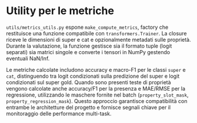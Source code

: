 # Utility per le metriche

`utils/metrics_utils.py` espone `make_compute_metrics`, factory che restituisce una funzione compatibile con `transformers.Trainer`. La closure riceve le dimensioni di super e cat e opzionalmente metadati sulle proprietà. Durante la valutazione, la funzione gestisce sia il formato tuple (logit separati) sia matrici singole e converte i tensori in NumPy gestendo eventuali NaN/Inf.

Le metriche calcolate includono accuracy e macro-F1 per le classi `super` e `cat`, distinguendo tra logit condizionati sulla predizione del super e logit condizionati sul super gold. Quando sono presenti teste di proprietà vengono calcolate anche accuracy/F1 per la presenza e MAE/RMSE per la regressione, utilizzando le maschere fornite nel batch (`property_slot_mask`, `property_regression_mask`). Questo approccio garantisce compatibilità con entrambe le architetture del progetto e fornisce segnali chiave per il monitoraggio delle performance multi-task.
